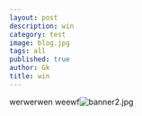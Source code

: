 ```yaml
---
layout: post
description: win
category: test
image: blog.jpg
tags: all
published: true
author: Gk
title: win
---
```


werwerwen
weewf![banner2.jpg]({{site.baseurl}}/assets/img/blog/banner2.jpg)